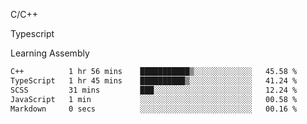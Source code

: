 <p>C/C++</p>
<p> Typescript</p>
<p>Learning Assembly</p>

<!--START_SECTION:waka-->

```txt
C++          1 hr 56 mins    ███████████▒░░░░░░░░░░░░░   45.58 %
TypeScript   1 hr 45 mins    ██████████▒░░░░░░░░░░░░░░   41.24 %
SCSS         31 mins         ███░░░░░░░░░░░░░░░░░░░░░░   12.24 %
JavaScript   1 min           ░░░░░░░░░░░░░░░░░░░░░░░░░   00.58 %
Markdown     0 secs          ░░░░░░░░░░░░░░░░░░░░░░░░░   00.16 %
```

<!--END_SECTION:waka-->
